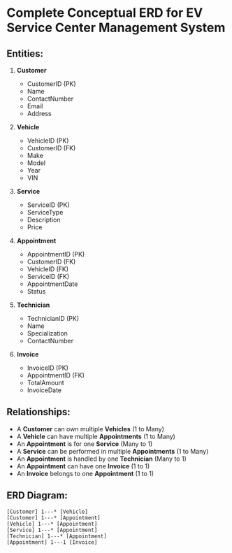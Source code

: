 # Complete Conceptual ERD for EV Service Center Management System

## Entities:
1. **Customer**  
   - CustomerID (PK)  
   - Name  
   - ContactNumber  
   - Email  
   - Address  

2. **Vehicle**  
   - VehicleID (PK)  
   - CustomerID (FK)  
   - Make  
   - Model  
   - Year  
   - VIN  

3. **Service**  
   - ServiceID (PK)  
   - ServiceType  
   - Description  
   - Price  

4. **Appointment**  
   - AppointmentID (PK)  
   - CustomerID (FK)  
   - VehicleID (FK)  
   - ServiceID (FK)  
   - AppointmentDate  
   - Status  

5. **Technician**  
   - TechnicianID (PK)  
   - Name  
   - Specialization  
   - ContactNumber  

6. **Invoice**  
   - InvoiceID (PK)  
   - AppointmentID (FK)  
   - TotalAmount  
   - InvoiceDate  

## Relationships:
- A **Customer** can own multiple **Vehicles** (1 to Many)
- A **Vehicle** can have multiple **Appointments** (1 to Many)
- An **Appointment** is for one **Service** (Many to 1)
- A **Service** can be performed in multiple **Appointments** (1 to Many)
- An **Appointment** is handled by one **Technician** (Many to 1)
- An **Appointment** can have one **Invoice** (1 to 1)
- An **Invoice** belongs to one **Appointment** (1 to 1)

## ERD Diagram:

```
[Customer] 1---* [Vehicle]
[Customer] 1---* [Appointment]
[Vehicle] 1---* [Appointment]
[Service] 1---* [Appointment]
[Technician] 1---* [Appointment]
[Appointment] 1---1 [Invoice]
```